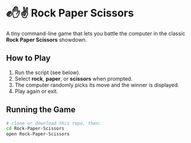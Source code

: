 # ✊✋✌️ Rock Paper Scissors

A tiny command-line game that lets you battle the computer in the classic **Rock Paper Scissors** showdown.

## How to Play
1. Run the script (see below).  
2. Select **rock**, **paper**, or **scissors** when prompted.  
3. The computer randomly picks its move and the winner is displayed.  
4. Play again or exit.

## Running the Game
```bash
# clone or download this repo, then:
cd Rock-Paper-Scissors
open Rock-Paper-Scissors
